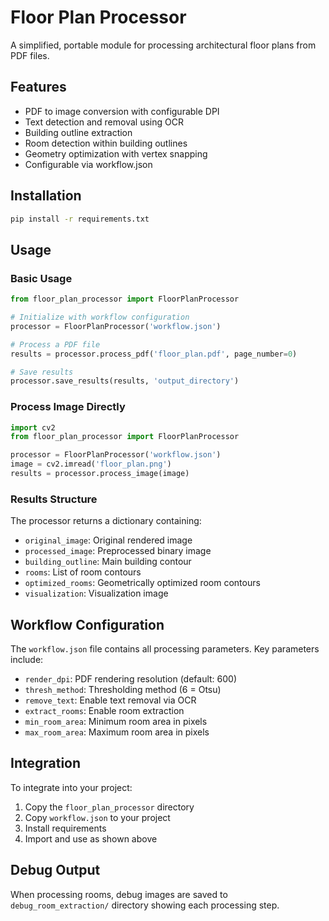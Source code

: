 # Floor Plan Processor

A simplified, portable module for processing architectural floor plans from PDF files.

## Features

- PDF to image conversion with configurable DPI
- Text detection and removal using OCR
- Building outline extraction
- Room detection within building outlines
- Geometry optimization with vertex snapping
- Configurable via workflow.json

## Installation

```bash
pip install -r requirements.txt
```

## Usage

### Basic Usage

```python
from floor_plan_processor import FloorPlanProcessor

# Initialize with workflow configuration
processor = FloorPlanProcessor('workflow.json')

# Process a PDF file
results = processor.process_pdf('floor_plan.pdf', page_number=0)

# Save results
processor.save_results(results, 'output_directory')
```

### Process Image Directly

```python
import cv2
from floor_plan_processor import FloorPlanProcessor

processor = FloorPlanProcessor('workflow.json')
image = cv2.imread('floor_plan.png')
results = processor.process_image(image)
```

### Results Structure

The processor returns a dictionary containing:
- `original_image`: Original rendered image
- `processed_image`: Preprocessed binary image
- `building_outline`: Main building contour
- `rooms`: List of room contours
- `optimized_rooms`: Geometrically optimized room contours
- `visualization`: Visualization image

## Workflow Configuration

The `workflow.json` file contains all processing parameters. Key parameters include:

- `render_dpi`: PDF rendering resolution (default: 600)
- `thresh_method`: Thresholding method (6 = Otsu)
- `remove_text`: Enable text removal via OCR
- `extract_rooms`: Enable room extraction
- `min_room_area`: Minimum room area in pixels
- `max_room_area`: Maximum room area in pixels

## Integration

To integrate into your project:

1. Copy the `floor_plan_processor` directory
2. Copy `workflow.json` to your project
3. Install requirements
4. Import and use as shown above

## Debug Output

When processing rooms, debug images are saved to `debug_room_extraction/` directory showing each processing step.